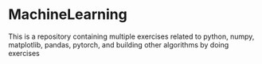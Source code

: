 # MachineLearning
This is a repository containing multiple exercises related to python, numpy, matplotlib, pandas, pytorch,  and building other algorithms by doing exercises
